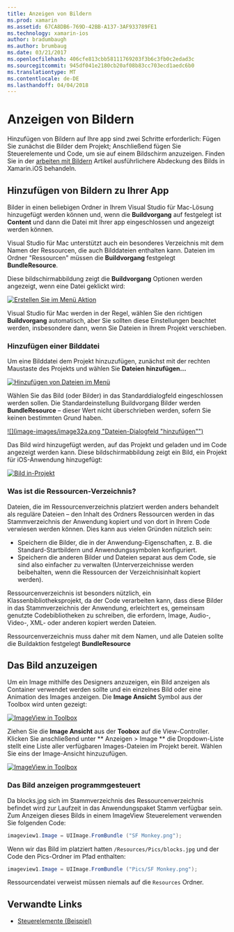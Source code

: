 ```yaml
---
title: Anzeigen von Bildern
ms.prod: xamarin
ms.assetid: 67CA8DB6-769D-42BB-A137-3AF933789FE1
ms.technology: xamarin-ios
author: bradumbaugh
ms.author: brumbaug
ms.date: 03/21/2017
ms.openlocfilehash: 406cfe813cbb58111769203f3b6c3fb0c2edad3c
ms.sourcegitcommit: 945df041e2180cb20af08b83cc703ecd1aedc6b0
ms.translationtype: MT
ms.contentlocale: de-DE
ms.lasthandoff: 04/04/2018
---
```

# <a name="displaying-images"></a>Anzeigen von Bildern

Hinzufügen von Bildern auf Ihre app sind zwei Schritte erforderlich: Fügen Sie zunächst die Bilder dem Projekt; Anschließend fügen Sie Steuerelemente und Code, um sie auf einem Bildschirm anzuzeigen. Finden Sie in der [arbeiten mit Bildern](~/ios/app-fundamentals/images-icons/index.md) Artikel ausführlichere Abdeckung des Bilds in Xamarin.iOS behandeln.

## <a name="adding-images-to-your-app"></a>Hinzufügen von Bildern zu Ihrer App

Bilder in einen beliebigen Ordner in Ihrem Visual Studio für Mac-Lösung hinzugefügt werden können und, wenn die **Buildvorgang** auf festgelegt ist **Content** und dann die Datei mit Ihrer app eingeschlossen und angezeigt werden können.

Visual Studio für Mac unterstützt auch ein besonderes Verzeichnis mit dem Namen der Ressourcen, die auch Bilddateien enthalten kann. Dateien im Ordner "Ressourcen" müssen die **Buildvorgang** festgelegt **BundleResource**.

Diese bildschirmabbildung zeigt die **Buildvorgang** Optionen werden angezeigt, wenn eine Datei geklickt wird:

 [![](image-images/image30a.png "Erstellen Sie im Menü Aktion")](image-images/image30a.png#lightbox)

Visual Studio für Mac werden in der Regel, wählen Sie den richtigen **Buildvorgang** automatisch, aber Sie sollten diese Einstellungen beachtet werden, insbesondere dann, wenn Sie Dateien in Ihrem Projekt verschieben.

### <a name="adding-an-image-file"></a>Hinzufügen einer Bilddatei

Um eine Bilddatei dem Projekt hinzuzufügen, zunächst mit der rechten Maustaste des Projekts und wählen Sie **Dateien hinzufügen...**

 [![](image-images/image31a.png "Hinzufügen von Dateien im Menü")](image-images/image31a.png#lightbox)

Wählen Sie das Bild (oder Bilder) in das Standarddialogfeld eingeschlossen werden sollen. Die Standardeinstellung Buildvorgang Bilder werden **BundleResource** – dieser Wert nicht überschrieben werden, sofern Sie keinen bestimmten Grund haben.

 [![](image-images/image32a.png "Dateien-Dialogfeld "hinzufügen"")](image-images/image32a.png#lightbox)

Das Bild wird hinzugefügt werden, auf das Projekt und geladen und im Code angezeigt werden kann. Diese bildschirmabbildung zeigt ein Bild, ein Projekt für iOS-Anwendung hinzugefügt:

 [![](image-images/image33a.png "Bild in-Projekt")](image-images/image33a.png#lightbox)

### <a name="what-is-the-resources-directory"></a>Was ist die Ressourcen-Verzeichnis?

Dateien, die im Ressourcenverzeichnis platziert werden anders behandelt als reguläre Dateien – den Inhalt des Ordners Ressourcen werden in das Stammverzeichnis der Anwendung kopiert und von dort in Ihrem Code verwiesen werden können. Dies kann aus vielen Gründen nützlich sein:

-  Speichern die Bilder, die in der Anwendung-Eigenschaften, z. B. die Standard-Startbildern und Anwendungssymbolen konfiguriert.
-  Speichern die anderen Bilder und Dateien separat aus dem Code, sie sind also einfacher zu verwalten (Unterverzeichnisse werden beibehalten, wenn die Ressourcen der Verzeichnisinhalt kopiert werden).


Ressourcenverzeichnis ist besonders nützlich, ein Klassenbibliotheksprojekt, da der Code verarbeiten kann, dass diese Bilder in das Stammverzeichnis der Anwendung, erleichtert es, gemeinsam genutzte Codebibliotheken zu schreiben, die erfordern, Image, Audio-, Video-, XML- oder anderen kopiert werden Dateien.



Ressourcenverzeichnis muss daher mit dem Namen, und alle Dateien sollte die Buildaktion festgelegt **BundleResource**

## <a name="displaying-the-image"></a>Das Bild anzuzeigen

Um ein Image mithilfe des Designers anzuzeigen, ein Bild anzeigen als Container verwendet werden sollte und ein einzelnes Bild oder eine Animation des Images anzeigen. Die **Image Ansicht** Symbol aus der Toolbox wird unten gezeigt:

 [![](image-images/image35a.png "ImageView in Toolbox")](image-images/image35.png#lightbox)

Ziehen Sie die **Image Ansicht** aus der **Toobox** auf die View-Controller. Klicken Sie anschließend unter ** Anzeigen > Image ** die Dropdown-Liste stellt eine Liste aller verfügbaren Images-Dateien im Projekt bereit. Wählen Sie eins der Image-Ansicht hinzuzufügen.

 [![](image-images/image36a.png "ImageView in Toolbox")](image-images/image36.png#lightbox)

### <a name="displaying-the-image-programmatically"></a>Das Bild anzeigen programmgesteuert

Da blocks.jpg sich im Stammverzeichnis des Ressourcenverzeichnis befindet wird zur Laufzeit in das Anwendungspaket Stamm verfügbar sein. Zum Anzeigen dieses Bilds in einem ImageView Steuerelement verwenden Sie folgenden Code:

```csharp
imageview1.Image = UIImage.FromBundle ("SF Monkey.png");
```

Wenn wir das Bild im platziert hatten `/Resources/Pics/blocks.jpg` und der Code den Pics-Ordner im Pfad enthalten:

```csharp
imageview1.Image = UIImage.FromBundle ("Pics/SF Monkey.png");
```

Ressourcendatei verweist müssen niemals auf die `Resources` Ordner.


## <a name="related-links"></a>Verwandte Links

- [Steuerelemente (Beispiel)](https://developer.xamarin.com/samples/Controls/)

